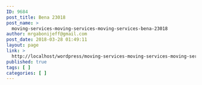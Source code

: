 ```yaml
---
ID: 9684
post_title: Bena 23018
post_name: >
  moving-services-moving-services-moving-services-bena-23018
author: mrgabonijeff@gmail.com
post_date: 2018-03-28 01:49:11
layout: page
link: >
  http://localhost/wordpress/moving-services-moving-services-moving-services-bena-23018/
published: true
tags: [ ]
categories: [ ]
---
```

